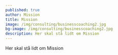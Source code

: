 ```yaml
---
published: true
author: Mission
title: Mission
image: /img/consulting/businesscoaching2.jpg
bg-image: /img/consulting/businesscoaching2.jpg
description: Her skal stå lidt om Mission
---
```


Her skal stå lidt om Mission